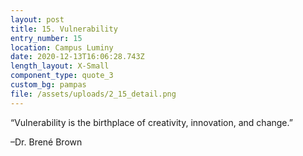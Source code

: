 ```yaml
---
layout: post
title: 15. Vulnerability
entry_number: 15
location: Campus Luminy
date: 2020-12-13T16:06:28.743Z
length_layout: X-Small
component_type: quote_3
custom_bg: pampas
file: /assets/uploads/2_15_detail.png
---
```

“Vulnerability is the birthplace of creativity, innovation, and change.” 

–Dr. Brené Brown 